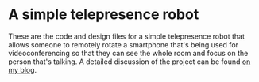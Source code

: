 # A simple telepresence robot

These are the code and design files for a simple telepresence robot that allows someone to remotely rotate a smartphone that's being used for videoconferencing so that they can see the whole room and focus on the person that's talking.  A detailed discussion of the project can be found [on my blog](https://saintgimp.org/2017/11/19/a-simple-telepresence-robot/).
